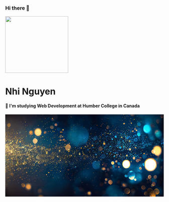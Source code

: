 ### Hi there 👋

<img src="https://media.giphy.com/media/2IudUHdI075HL02Pkk/giphy.gif" width="200" height="180">



# Nhi Nguyen
#### 🌱 I'm studying Web Development at Humber College in Canada
<img src="/image/new.jpg" width="1000px">

<!-- ![Nhi's profile image](/image/new.jpg "nhi's background") -->

<!--
**nhinguyen277/nhinguyen277** is a ✨ _special_ ✨ repository because its `README.md` (this file) appears on your GitHub profile.

Here are some ideas to get you started:

- 🔭 I’m currently working on ...
- 🌱 I’m currently learning ...
- 👯 I’m looking to collaborate on ...
- 🤔 I’m looking for help with ...
- 💬 Ask me about ...
- 📫 How to reach me: ...
- 😄 Pronouns: ...
- ⚡ Fun fact: ...
-->
